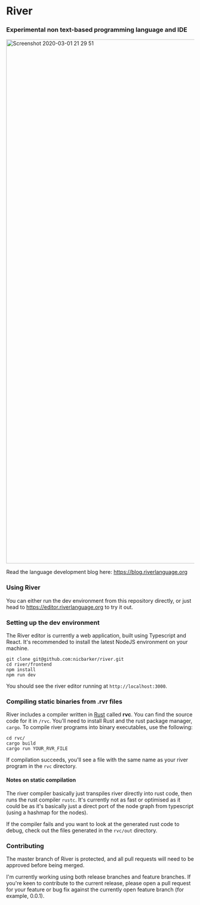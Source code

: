# River
### Experimental non text-based programming language and IDE

<img width="1401" alt="Screenshot 2020-03-01 21 29 51" src="https://user-images.githubusercontent.com/2264338/75622332-d10a6c80-5c03-11ea-8d75-11e605492870.png">

Read the language development blog here: https://blog.riverlanguage.org

### Using River
You can either run the dev environment from this repository directly, or just head to https://editor.riverlanguage.org to try it out.

### Setting up the dev environment
The River editor is currently a web application, built using Typescript and React. It's recommended to install the latest NodeJS environment on your machine.

```
git clone git@github.com:nicbarker/river.git
cd river/frontend
npm install
npm run dev
```

You should see the river editor running at `http://localhost:3000`.

### Compiling static binaries from .rvr files
River includes a compiler written in [Rust](https://www.rust-lang.org/) called __rvc__. You can find the source code for it in `/rvc`. You'll need to install Rust and the rust package manager, `cargo`. To compile river programs into binary executables, use the following:

```
cd rvc/
cargo build
cargo run YOUR_RVR_FILE
```

If compilation succeeds, you'll see a file with the same name as your river program in the `rvc` directory.

#### Notes on static compilation
The river compiler basically just transpiles river directly into rust code, then runs the rust compiler `rustc`. It's currently not as fast or optimised as it could be as it's basically just a direct port of the node graph from typescript (using a hashmap for the nodes).

If the compiler fails and you want to look at the generated rust code to debug, check out the files generated in the `rvc/out` directory.

### Contributing
The master branch of River is protected, and all pull requests will need to be approved before being merged.

I'm currently working using both release branches and feature branches. If you're keen to contribute to the current release, please open a pull request for your feature or bug fix against the currently open feature branch (for example, 0.0.1).
